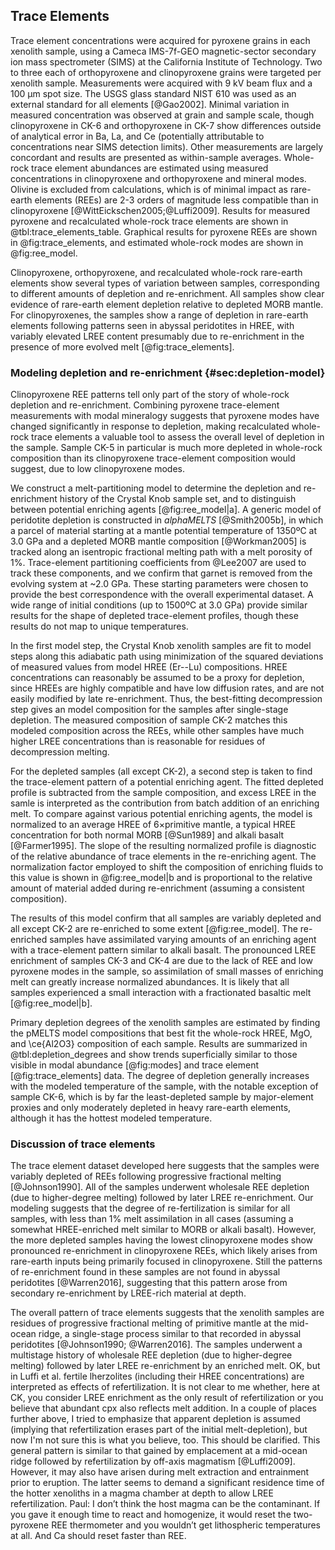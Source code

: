## Trace Elements

Trace element concentrations were acquired for pyroxene grains
in each xenolith sample,
using a Cameca IMS-7f-GEO magnetic-sector secondary ion mass
spectrometer (SIMS) at the California Institute of Technology. Two to
three each of orthopyroxene and clinopyroxene grains were targeted per
xenolith sample. Measurements were acquired with 9 kV beam flux and a
100 µm spot size. The USGS glass standard NIST 610 was used as an
external standard for all elements [@Gao2002].
Minimal variation in measured concentration was observed
at grain and sample scale, though clinopyroxene in CK-6 and
orthopyroxene in CK-7 show differences outside of analytical error in
Ba, La, and Ce (potentially attributable to concentrations near SIMS
detection limits). Other measurements are largely concordant and results
are presented as within-sample averages. Whole-rock trace element
abundances are estimated using measured concentrations in clinopyroxene
and orthopyroxene and mineral modes. Olivine is excluded from
calculations, which is of minimal impact as
rare-earth elements (REEs) are 2-3 orders of magnitude less
compatible than in clinopyroxene [@WittEickschen2005;@Luffi2009].
Results for measured pyroxene and recalculated whole-rock trace elements
are shown in @tbl:trace_elements_table. Graphical results for pyroxene REEs
are shown in @fig:trace_elements, and estimated whole-rock modes are shown in
@fig:ree_model.

<!--[[trace_elements]]-->

Clinopyroxene, orthopyroxene, and recalculated whole-rock rare-earth
elements show several types of
variation between samples, corresponding to different amounts of
depletion and re-enrichment.
All samples show clear evidence of rare-earth element
depletion relative to depleted MORB mantle.
For clinopyroxenes, the samples show a range of depletion in rare-earth
elements following patterns seen in abyssal peridotites in HREE, with
variably elevated LREE content presumably due to re-enrichment in the presence
of more evolved melt [@fig:trace_elements].

### Modeling depletion and re-enrichment {#sec:depletion-model}

Clinopyroxene REE patterns tell only part of the story of whole-rock
depletion and re-enrichment.
Combining pyroxene trace-element measurements with modal mineralogy
suggests that pyroxene modes have changed significantly in response to
depletion, making recalculated whole-rock trace elements a valuable tool
to assess the overall level of depletion in the sample.
Sample CK-5 in particular is much more depleted in whole-rock
composition than its clinopyroxene trace-element composition would suggest, due to
low clinopyroxene modes.

We construct a melt-partitioning model to
determine the depletion and re-enrichment history of the Crystal Knob
sample set, and to distinguish between potential
enriching agents [@fig:ree_model|a].
A generic model of peridotite depletion is constructed
in *alphaMELTS* [@Smith2005b], in which
a parcel of material starting at a mantle
potential temperature of 1350ºC at 3.0 GPa
and a depleted MORB mantle composition [@Workman2005] is
tracked along an isentropic fractional melting path
with a melt porosity of 1%. Trace-element partitioning
coefficients from @Lee2007 are used to track these components,
and we confirm that garnet is removed from the evolving system at ~2.0 GPa.
These starting parameters were chosen to provide the best correspondence
with the overall experimental dataset. A wide range of initial
conditions (up to 1500ºC at 3.0 GPa) provide similar results
for the shape of depleted trace-element profiles, though these results
do not map to unique temperatures.

In the first model step, the Crystal Knob xenolith samples are fit
to model steps along this adiabatic path using minimization of the
squared deviations of measured values from model HREE (Er--Lu)
compositions. HREE concentrations can reasonably be assumed to be
a proxy for depletion, since HREEs are highly compatible and have
low diffusion rates, and are not easily modified by late re-enrichment.
Thus, the best-fitting decompression step gives an model composition
for the samples after single-stage depletion. The measured
composition of sample CK-2 matches this modeled composition
across the REEs, while other samples have much higher LREE
concentrations than is reasonable for residues of decompression melting.

For the depleted samples (all except CK-2), a second step is taken to
find the trace-element pattern of a potential enriching agent.
The fitted depleted profile is subtracted from the sample composition,
and excess LREE in the samle is interpreted
as the contribution from batch addition of an enriching melt.
To compare against various potential enriching agents, the model is
normalized to an average HREE of
6$\times$primitive mantle, a typical HREE concentration for both
normal MORB [@Sun1989] and alkali basalt [@Farmer1995].
The slope of the resulting normalized profile is diagnostic
of the relative abundance of trace elements in the re-enriching agent.
The normalization factor employed to shift the composition of enriching
fluids to this value is shown in @fig:ree_model|b and is proportional to
the relative amount of material added during re-enrichment (assuming a consistent
composition).

The results of this model confirm that all samples are variably depleted
and all except CK-2 are re-enriched to some extent [@fig:ree_model].
The re-enriched samples have assimilated varying amounts of an enriching
agent with a trace-element pattern similar to alkali basalt. The
pronounced LREE enrichment of samples CK-3 and CK-4 are due to
the lack of REE and low pyroxene modes in the sample, so assimilation of
small masses of enriching melt can greatly increase normalized
abundances.
It is likely that all samples experienced a small interaction with a
fractionated basaltic melt [@fig:ree_model|b].

Primary depletion degrees of the xenolith samples are estimated by finding
the pMELTS model compositions that best fit the whole-rock HREE, MgO, and
\ce{Al2O3} composition of each sample. Results are summarized
in @tbl:depletion_degrees and show trends superficially similar to
those visible in modal abundance [@fig:modes] and trace element
[@fig:trace_elements] data. The degree of depletion generally increases
with the modeled temperature of the sample, with the notable exception of
sample CK-6, which is by far the least-depleted sample by major-element
proxies and only moderately depleted in heavy rare-earth elements,
although it has the hottest modeled temperature.

<!--[[ree_model]]-->
<!--[[ree_trends]]-->

<!--[[depletion_degrees]]-->

### Discussion of trace elements

The trace element dataset developed here suggests that
the samples were variably depleted of REEs following
progressive fractional melting [@Johnson1990].
All of the samples underwent
wholesale REE depletion (due to higher-degree melting) followed by later
LREE re-enrichment. Our modeling suggests that the degree of
re-fertilization is similar for all samples, with less than
1% melt assimilation in all cases (assuming a somewhat HREE-enriched
melt similar to MORB or alkali basalt). However, the more depleted samples
having the lowest clinopyroxene modes show pronounced re-enrichment in
clinopyroxene REEs, which likely arises from rare-earth inputs being
primarily focused in clinopyroxene. Still the patterns of re-enrichment
found in these samples are not found in abyssal peridotites [@Warren2016],
suggesting that this pattern arose from secondary re-enrichment by
LREE-rich material at depth.

The overall pattern of trace elements suggests that the xenolith samples are
residues of progressive fractional melting of primitive mantle at the
mid-ocean ridge, a single-stage process similar to that recorded in
abyssal peridotites [@Johnson1990; @Warren2016].
The samples underwent
a multistage history of wholesale REE depletion (due to higher-degree
melting) followed by later LREE re-enrichment by an enriched melt.
<comment>OK, but in Luffi et al. fertile lherzolites (including their HREE concentrations) are interpreted as effects of refertilization. It is not clear to me whether, here at CK, you consider LREE enrichment as the only result of refertilization or you believe that abundant cpx also reflects melt addition. In a couple of places further above, I tried to emphasize that apparent depletion is assumed (implying that refertilization erases part of the initial melt-depletion), but now I'm not sure this is what you believe, too. This should be clarified.
</comment>
This general pattern is similar
to that gained by emplacement at a mid-ocean ridge followed by
refertilization by off-axis magmatism [@Luffi2009]. However, it may also
have arisen during melt extraction and entrainment prior to eruption.
The latter seems to demand a significant residence time of the hotter
xenoliths in a magma chamber at depth to allow LREE refertilization.
<comment>Paul: I don’t think the host magma can be the contaminant. If you
gave it enough time to react and homogenize, it would reset the
two-pyroxene REE thermometer and you wouldn’t get lithospheric
temperatures at all. And Ca should reset faster than REE.</comment>
